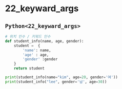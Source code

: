 # 22_keyward_args

## `Python<22_keyward_args>`
```py
# 위치 인수 / 키워드 인수
def student_info(name, age, gender):
    student =  {
        'name': name,
        'age' : age,
        'gender' :gender
    }
    return student

print(student_info(name="kim", age=20, gender='여'))
print(student_info("lee", gender='남', age=30))
```


